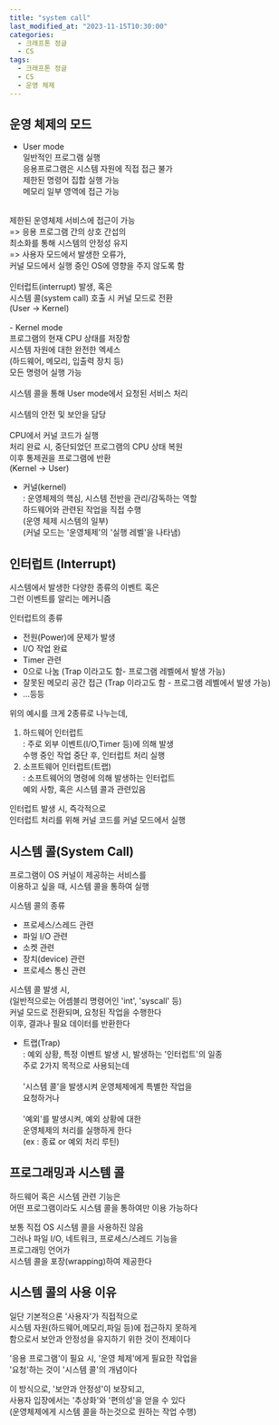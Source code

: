 ```yaml
---
title: "system call"
last_modified_at: "2023-11-15T10:30:00"
categories:
  - 크래프톤 정글
  - CS
tags:
  - 크래프톤 정글
  - CS
  - 운영 체제
---
```


## 운영 체제의 모드
 - User mode<br>
  일반적인 프로그램 실행 <br>
  응용프로그램은 시스템 자원에 직접 접근 불가<br>
  제한된 명령어 집합 실행 가능<br>
  메모리 일부 영역에 접근 가능<br>
  <br>
  제한된 운영체제 서비스에 접근이 가능<br>
  => 응용 프로그램 간의 상호 간섭의<br> 최소화를 통해 시스템의 안정성 유지<br>
  => 사용자 모드에서 발생한 오류가,<br>
  커널 모드에서 실행 중인 OS에 영향을 주지 않도록 함<br>
  <br>
  인터럽트(interrupt) 발생, 혹은<br>
  시스템 콜(system call) 호출 시 커널 모드로 전환<br>
  (User -> Kernel)
  <br><br>
 - Kernel mode<br>
 프로그램의 현재 CPU 상태를 저장함<br>
 시스템 자원에 대한 완전한 엑세스<br>
 (하드웨어, 메모리, 입출력 장치 등)<br>
 모든 명령어 실행 가능<br>
 <br>
 시스템 콜을 통해 User mode에서 요청된 서비스 처리<br>
 <br>
 시스템의 안전 및 보안을 담당<br>
 <br>
 CPU에서 커널 코드가 실행<br>
 처리 완료 시, 중단되었던 프로그램의 CPU 상태 복원<br>
 이후 통제권을 프로그램에 반환<br>
 (Kernel -> User)<br>

 - 커널(kernel)<br>
  : 운영체제의 핵심, 시스템 전반을 관리/감독하는 역할<br>
    하드웨어와 관련된 작업을 직접 수행<br>
    (운영 체제 시스템의 일부)<br>
    (커널 모드는 '운영체제'의 '실행 레벨'을 나타냄)

## 인터럽트 (Interrupt)
 시스템에서 발생한 다양한 종류의 이벤트 혹은<br>
 그런 이벤트를 알리는 메커니즘

 인터럽트의 종류<br>
 - 전원(Power)에 문제가 발생
 - I/O 작업 완료
 - Timer 관련
 - 0으로 나눔             (Trap 이라고도 함- 프로그램 레벨에서 발생 가능)
 - 잘못된 메모리 공간 접근 (Trap 이라고도 함 - 프로그램 레벨에서 발생 가능)
 - ...등등

 위의 예시를 크게 2종류로 나누는데,<br>
 1. 하드웨어 인터럽트<br>
    : 주로 외부 이벤트(I/O,Timer 등)에 의해 발생<br>
      수행 중인 작업 중단 후, 인터럽트 처리 실행
 2. 소프트웨어 인터럽트(트랩)<br>
    : 소프트웨어의 명령에 의해 발생하는 인터럽트<br>
      예외 사항, 혹은 시스템 콜과 관련있음

 인터럽트 발생 시, 즉각적으로<br>
 인터럽트 처리를 위해 커널 코드를 커널 모드에서 실행<br>

## 시스템 콜(System Call)
 프로그램이 OS 커널이 제공하는 서비스를<br>
 이용하고 싶을 때, 시스템 콜을 통하여 실행<br>

 시스템 콜의 종류<br>
 - 프로세스/스레드 관련
 - 파일 I/O 관련
 - 소켓 관련
 - 장치(device) 관련
 - 프로세스 통신 관련

 시스템 콜 발생 시,<br>
 (일반적으로는 어셈블리 명령어인 'int', 'syscall' 등)<br>
 커널 모드로 전환되며, 요청된 작업을 수행한다<br>
 이후, 결과나 필요 데이터를 반환한다

 - 트랩(Trap)<br>
   : 예외 상황, 특정 이벤트 발생 시, 발생하는 '인터럽트'의 일종<br>
   주로 2가지 목적으로 사용되는데<br><br>
   '시스템 콜'을 발생시켜 운영체제에게 특별한 작업을<br>
   요청하거나<br><br>
   '예외'를 발생시켜, 예외 상황에 대한<br>
   운영체제의 처리를 실행하게 한다<br>
   (ex : 종료 or 예외 처리 루틴)
 
## 프로그래밍과 시스템 콜
 하드웨어 혹은 시스템 관련 기능은<br>
 어떤 프로그램이라도 시스템 콜을 통하여만 이용 가능하다<br>

 보통 직접 OS 시스템 콜을 사용하진 않음<br>
 그러나 파일 I/O, 네트워크, 프로세스/스레드 기능을<br>
 프로그래밍 언어가<br> 시스템 콜을 포장(wrapping)하여 제공한다<br>

## 시스템 콜의 사용 이유
 일단 기본적으론 '사용자'가 직접적으로<br>
 시스템 자원(하드웨어,메모리,파일 등)에 접근하지 못하게<br>
 함으로서 보안과 안정성을 유지하기 위한 것이 전제이다<br>

 '응용 프로그램'이 필요 시, '운영 체제'에게 필요한 작업을<br>
 '요청'하는 것이 '시스템 콜'의 개념이다<br>

 이 방식으로, '보안과 안정성'이 보장되고,<br>
 사용자 입장에서는 '추상화'와 '편의성'을 얻을 수 있다<br>
 (운영체제에게 시스템 콜을 하는것으로 원하는 작업 수행)<br>

 